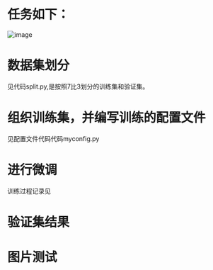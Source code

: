 # 任务如下：
![image](https://github.com/LijunZhang01/Openmmlab_AI/assets/87029081/71295278-9837-475d-b677-4f0fdb3e8269)
# 数据集划分
见代码split.py,是按照7比3划分的训练集和验证集。
# 组织训练集，并编写训练的配置文件
见配置文件代码代码myconfig.py
# 进行微调
训练过程记录见
# 验证集结果

# 图片测试
